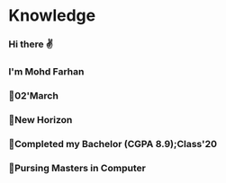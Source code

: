 # Knowledge
### Hi there ✌ 
### I'm Mohd Farhan 
### 🍰02'March 
### 🏫New Horizon 
### 🏫Completed my Bachelor (CGPA 8.9);Class'20 
### 🏫Pursing Masters in Computer
